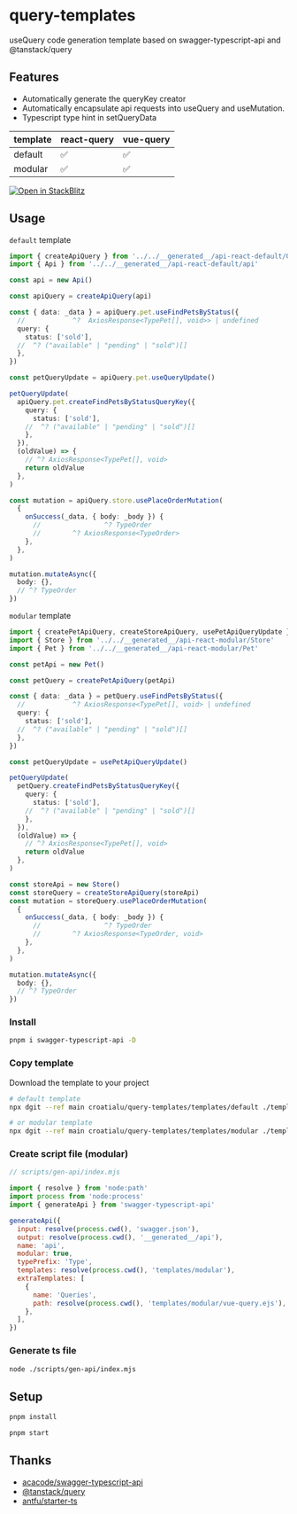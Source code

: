 # query-templates

useQuery code generation template based on swagger-typescript-api and @tanstack/query

## Features
- Automatically generate the queryKey creator
- Automatically encapsulate api requests into useQuery and useMutation.
- Typescript type hint in setQueryData

| template | react-query | vue-query |
|--|--|--|
| default | ✅ | ✅ |
| modular | ✅ | ✅ |

 [![Open in StackBlitz](https://developer.stackblitz.com/img/open_in_stackblitz.svg)](https://stackblitz.com/~/github.com/croatialu/query-templates?file=src/api/react-default.ts)

## Usage

`default` template

``` ts
import { createApiQuery } from '../../__generated__/api-react-default/Queries'
import { Api } from '../../__generated__/api-react-default/api'

const api = new Api()

const apiQuery = createApiQuery(api)

const { data: _data } = apiQuery.pet.useFindPetsByStatus({
  //            ^?  AxiosResponse<TypePet[], void>> | undefined
  query: {
    status: ['sold'],
  //  ^? ("available" | "pending" | "sold")[]
  },
})

const petQueryUpdate = apiQuery.pet.useQueryUpdate()

petQueryUpdate(
  apiQuery.pet.createFindPetsByStatusQueryKey({
    query: {
      status: ['sold'],
    //  ^? ("available" | "pending" | "sold")[]
    },
  }),
  (oldValue) => {
    // ^? AxiosResponse<TypePet[], void>
    return oldValue
  },
)

const mutation = apiQuery.store.usePlaceOrderMutation(
  {
    onSuccess(_data, { body: _body }) {
      //                ^? TypeOrder
      //        ^? AxiosResponse<TypeOrder>
    },
  },
)

mutation.mutateAsync({
  body: {},
  // ^? TypeOrder
})
```

`modular` template
``` ts
import { createPetApiQuery, createStoreApiQuery, usePetApiQueryUpdate } from '../../__generated__/api-react-modular/Queries'
import { Store } from '../../__generated__/api-react-modular/Store'
import { Pet } from '../../__generated__/api-react-modular/Pet'

const petApi = new Pet()

const petQuery = createPetApiQuery(petApi)

const { data: _data } = petQuery.useFindPetsByStatus({
  //            ^? AxiosResponse<TypePet[], void> | undefined
  query: {
    status: ['sold'],
  //  ^? ("available" | "pending" | "sold")[]
  },
})

const petQueryUpdate = usePetApiQueryUpdate()

petQueryUpdate(
  petQuery.createFindPetsByStatusQueryKey({
    query: {
      status: ['sold'],
    //  ^? ("available" | "pending" | "sold")[]
    },
  }),
  (oldValue) => {
    // ^? AxiosResponse<TypePet[], void>
    return oldValue
  },
)

const storeApi = new Store()
const storeQuery = createStoreApiQuery(storeApi)
const mutation = storeQuery.usePlaceOrderMutation(
  {
    onSuccess(_data, { body: _body }) {
      //                ^? TypeOrder
      //        ^? AxiosResponse<TypeOrder, void>
    },
  },
)

mutation.mutateAsync({
  body: {},
  // ^? TypeOrder
})
```

### Install

``` sh
pnpm i swagger-typescript-api -D
```

### Copy template

Download the template to your project

``` sh
# default template
npx dgit --ref main croatialu/query-templates/templates/default ./templates

# or modular template
npx dgit --ref main croatialu/query-templates/templates/modular ./templates
```

### Create script file (modular)
``` js
// scripts/gen-api/index.mjs

import { resolve } from 'node:path'
import process from 'node:process'
import { generateApi } from 'swagger-typescript-api'

generateApi({
  input: resolve(process.cwd(), 'swagger.json'),
  output: resolve(process.cwd(), '__generated__/api'),
  name: 'api',
  modular: true,
  typePrefix: 'Type',
  templates: resolve(process.cwd(), 'templates/modular'),
  extraTemplates: [
    {
      name: 'Queries',
      path: resolve(process.cwd(), 'templates/modular/vue-query.ejs'),
    },
  ],
})
```
### Generate ts file
``` sh
node ./scripts/gen-api/index.mjs
```

###

## Setup

``` sh
pnpm install

pnpm start
```

## Thanks
- [acacode/swagger-typescript-api](https://github.com/acacode/swagger-typescript-api)
- [@tanstack/query](https://tanstack.com/query/latest)
- [antfu/starter-ts](https://github.com/antfu/starter-ts)
